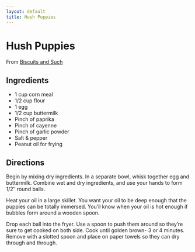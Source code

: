 ```yaml
---
layout: default
title: Hush Puppies
---
```


# Hush Puppies

From [Biscuits and
Such](http://biscuitsandsuch.com/2009/09/01/hush-puppies/)

## Ingredients

-   1 cup corn meal
-   1/2 cup flour
-   1 egg
-   1/2 cup buttermilk
-   Pinch of paprika
-   Pinch of cayenne
-   Pinch of garlic powder
-   Salt & pepper
-   Peanut oil for frying

## Directions

Begin by mixing dry ingredients. In a separate bowl, whisk together egg
and buttermilk. Combine wet and dry ingredients, and use your hands to
form 1/2″ round balls.

Heat your oil in a large skillet. You want your oil to be deep enough
that the puppies can be totally immersed. You’ll know when your oil is
hot enough if bubbles form around a wooden spoon.

Drop each ball into the fryer. Use a spoon to push them around so
they’re sure to get cooked on both side. Cook until golden brown- 3 or 4
minutes. Remove with a slotted spoon and place on paper towels so they
can dry through and through.
